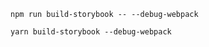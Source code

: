 ```shell renderer="common" language="js" packageManager="npm"
npm run build-storybook -- --debug-webpack
```

```shell renderer="common" language="js" packageManager="yarn"
yarn build-storybook --debug-webpack
```

